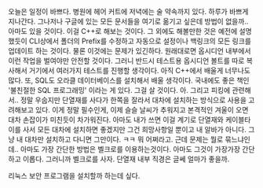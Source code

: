 오늘은 일정이 바쁘다. 병원에 헤어 커트에 저녁에는 술 약속까지 있다. 하루가 바쁘게 지나간다. 그나저나 구글에 있는 모든 문서들을 여기로 옮기고 싶은데 방법이 없을까.. 아마도 있을 것이다. 이걸 C++로 해보는 것이다. 그 외에도 해볼만한 것은 예전에 설명했듯이 CLI상에서 폴더의 Prefix를 수정하고 자동으로 설정이나 백링크의 모든 링크를 업데이트 하는 것이다. 물론 이것에는 문제가 있긴하다. 원래대로면 옵시디언 내부에서 이런 작업을 벌여야만 안전할 것이다. 그러니 반드시 테스트용 옵시디언 볼트를 따로 복사해서 거기에서 여러가지 테스트를 진행할 생각이다. 아직 C++에서 배울게 너무나도 많다. 또, SQL도 오라클 데이터베이스를 설치해서 배울 생각이다. 국내에도 좋은 책인 '불친절한 SQL 프로그래밍' 이라는 게 있다. 그걸 살 것이다. 
아. 그리고 피킹에 관련해서.. 정말 우숩지만 단열재를 사다가 한쪽을 잘라서 대차에 설치하는 방식으로 사용을 고려해보고 있다. 이게 정말 필수인게, 이제 슬슬 날씨가 추워지고 본격적인 겨울이 오면 대차 손잡이가 미친듯이 차가워진다. 아마도 내가 쓰면 이걸 계기로 단열재와 케이블타이를 사서 모든 대차에 설치하면 좋겠지만 그건 희망사항일 뿐이고 내 알바가 아니다. 그냥 내 대차만 설치하고 다니면 그만이다. ㅋㅋ 뭐 어쩌라고. 근데 문제는 뭘로 묶느냐인데.. 아마도 가장 간단한 방법은 벨크로를 이용하는것이다. 아마도 그것이 가장가장 간단하고 이롭다. 그러니까 벨크로를 사자. 단열재 내부 직경은 글쎄 얼마가 좋을까. 

리눅스 보안 프로그램을 설치할까 하는데 싶다.